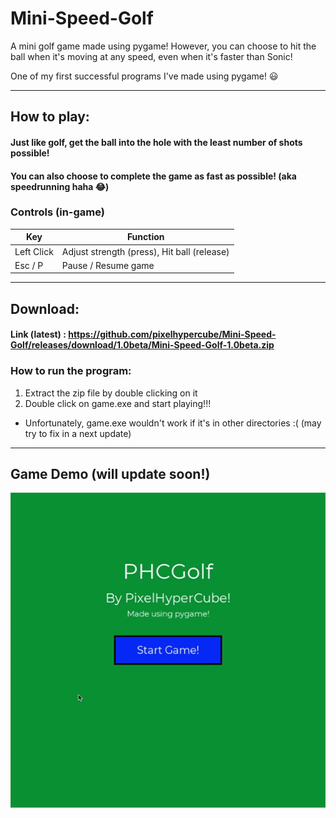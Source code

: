 # Mini-Speed-Golf
A mini golf game made using pygame!
However, you can choose to hit the ball when it's moving at any speed, even when it's faster than Sonic!

One of my first successful programs I've made using pygame! 😃

---
## How to play:
#### Just like golf, get the ball into the hole with the least number of shots possible!
#### You can also choose to complete the game as fast as possible! (aka speedrunning haha 😂)

### Controls (in-game)
| Key  | Function |
| --- | --- |
| Left Click | Adjust strength (press), Hit ball (release) |
| Esc / P | Pause / Resume game |
---
## Download:
#### Link (latest) : https://github.com/pixelhypercube/Mini-Speed-Golf/releases/download/1.0beta/Mini-Speed-Golf-1.0beta.zip
### How to run the program:
1. Extract the zip file by double clicking on it
2. Double click on game.exe and start playing!!!

- Unfortunately, game.exe wouldn't work if it's in other directories :( (may try to fix in a next update)
---

## Game Demo (will update soon!)
![](./demoImg.gif)
